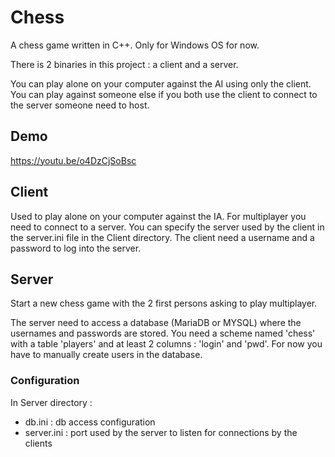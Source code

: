 # Chess

A chess game written in C++. Only for Windows OS for now.

There is 2 binaries in this project : a client and a server.

You can play alone on your computer against the AI using only the client.
You can play against someone else if you both use the client to connect to the server someone need to host.

## Demo

https://youtu.be/o4DzCjSoBsc

## Client

Used to play alone on your computer against the IA.
For multiplayer you need to connect to a server. You can specify the server used by the client in the server.ini file in the Client directory.
The client need a username and a password to log into the server.

## Server

Start a new chess game with the 2 first persons asking to play multiplayer.

The server need to access a database (MariaDB or MYSQL) where the usernames and passwords are stored. You need a scheme named 'chess' with a table 'players' and at least 2 columns : 'login' and 'pwd'. For now you have to manually create users in the database.

### Configuration

In Server directory :
- db.ini : db access configuration
- server.ini : port used by the server to listen for connections by the clients
